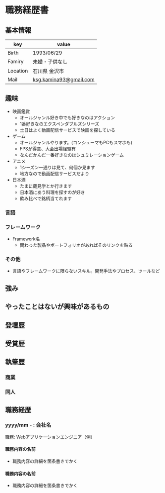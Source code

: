 # 職務経歴書

## 基本情報
|key|value|
|---|---|
|Birth| 1993/06/29|
|Famiry| 未婚・子供なし|
|Location| 石川県 金沢市|
|Mail| ksg.kamina93@gmail.com|

## 趣味
- 映画鑑賞
  - オールジャンル好き中でも好きなのはアクション
  - 1番好きなのエクスペンダブルズシリーズ
  - 土日はよく動画配信サービスで映画を探している
- ゲーム
  - オールジャンルやります。(コンシューマもPCもスマホも)
  - FPSが得意、大会出場経験有
  - なんだかんだ一番好きなのはシュミレーションゲーム
- アニメ
  - 1シーズン一通りは見て、何個か見ます
  - 地方なので動画配信サービスだより
- 日本酒
  - たまに蔵見学とか行きます
  - 日本酒にあう料理を探すのが好き
  - 飲み比べで銘柄当てれます

### 言語

### フレームワーク

- Framework名
  - 関わった製品やポートフォリオがあればそのリンクを貼る

### その他

- 言語やフレームワークに限らないスキル。開発手法やプロセス、ツールなど

## 強み

## やったことはないが興味があるもの

## 登壇歴

## 受賞歴

## 執筆歴

### 商業

### 同人

## 職務経歴

### yyyy/mm - : 会社名

職務: Webアプリケーションエンジニア（例）

#### 職務内容の名前

- 職務内容の詳細を箇条書きでかく

#### 職務内容の名前

- 職務内容の詳細を箇条書きでかく

